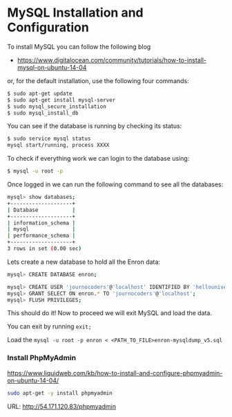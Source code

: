 # MySQL Installation and Configuration

To install MySQL you can follow the following blog

* https://www.digitalocean.com/community/tutorials/how-to-install-mysql-on-ubuntu-14-04

or, for the default installation, use the following four commands:

```bash
$ sudo apt-get update
$ sudo apt-get install mysql-server
$ sudo mysql_secure_installation
$ sudo mysql_install_db
```

You can see if the database is running by checking its status:

```bash
$ sudo service mysql status
mysql start/running, process XXXX
```


To check if everything work we can login to the database using:

```bash
$ mysql -u root -p
```

Once logged in we can run the following command to see all the databases:

```bash
mysql> show databases;
+--------------------+
| Database           |
+--------------------+
| information_schema |
| mysql              |
| performance_schema |
+--------------------+
3 rows in set (0.00 sec)
```

Lets create a new database to hold all the Enron data:

```bash
mysql> CREATE DATABASE enron;
```

```bash
mysql> CREATE USER 'journocoders'@'localhost' IDENTIFIED BY 'hellouniverse';
mysql> GRANT SELECT ON enron.* TO 'journocoders'@'localhost';
mysql> FLUSH PRIVILEGES;
```

This should do it! Now to proceed we will exit MySQL and load the data.

You can exit by running `exit;`

Load the `mysql -u root -p enron < <PATH_TO_FILE>enron-mysqldump_v5.sql`


### Install PhpMyAdmin

https://www.liquidweb.com/kb/how-to-install-and-configure-phpmyadmin-on-ubuntu-14-04/

```bash
sudo apt-get -y install phpmyadmin
```

URL: http://54.171.120.83/phpmyadmin


